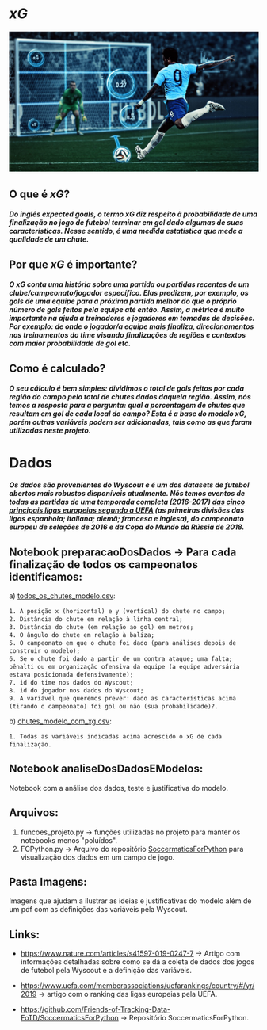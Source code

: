 # **_xG_**

![GitHub Logo](https://github.com/Fabiano23/xG/blob/main/Imagens/Xg.jpg)

## **O que é _xG_?**

##### Do inglês _expected goals_, o termo _xG_ diz respeito à probabilidade de uma finalização no jogo de futebol terminar em gol dado algumas de suas características. Nesse sentido, é uma medida estatística que mede a qualidade de um chute.

## **Por que _xG_ é importante?**

##### O _xG_ conta uma história sobre uma partida ou partidas recentes de um clube/campeonato/jogador específico. Elas predizem, por exemplo, os gols de uma equipe para a próxima partida melhor do que o próprio número de gols feitos pela equipe até então. Assim, a métrica é muito importante na ajuda a treinadores e jogadores em tomadas de decisões. Por exemplo: de onde o jogador/a equipe mais finaliza, direcionamentos nos treinamentos do time visando finalizações de regiões e contextos com maior probabilidade de gol etc.

## **Como é calculado?**

##### O seu cálculo é bem simples: dividimos o total de gols feitos por cada região do campo pelo total de chutes dados daquela região. Assim, nós temos a resposta para a pergunta: qual a porcentagem de chutes que resultam em gol de cada local do campo? Esta é a base do modelo xG, porém outras variáveis podem ser adicionadas, tais como as que foram utilizadas neste projeto.

# **Dados**

##### Os dados são provenientes do Wyscout e é um dos datasets de futebol abertos mais robustos disponíveis atualmente. Nós temos eventos de todas as partidas de uma temporada completa (2016-2017) [das cinco principais ligas europeias segundo a UEFA]("https://www.uefa.com/memberassociations/uefarankings/country/#/yr/2019") (as primeiras divisões das ligas espanhola; italiana; alemã; francesa e inglesa), do campeonato europeu de seleções de 2016 e da Copa do Mundo da Rússia de 2018.

## Notebook preparacaoDosDados -> Para cada finalização de todos os campeonatos identificamos:

  a) [todos_os_chutes_modelo.csv]("https://raw.githubusercontent.com/Fabiano23/xG/main/todos_os_chutes_modelo.csv"):
    
    1. A posição x (horizontal) e y (vertical) do chute no campo;
    2. Distância do chute em relação à linha central;
    3. Distância do chute (em relação ao gol) em metros;
    4. O ângulo do chute em relação à baliza;
    5. O campeonato em que o chute foi dado (para análises depois de construir o modelo);
    6. Se o chute foi dado a partir de um contra ataque; uma falta; pênalti ou em organização ofensiva da equipe (a equipe adversária estava posicionada defensivamente);
    7. id do time nos dados do Wyscout;
    8. id do jogador nos dados do Wyscout;
    9. A variável que queremos prever: dado as características acima (tirando o campeonato) foi gol ou não (sua probabilidade)?.
  
  b) [chutes_modelo_com_xg.csv]("https://raw.githubusercontent.com/Fabiano23/xG/main/chutes_modelo_com_xg.csv"):
    
    1. Todas as variáveis indicadas acima acrescido o xG de cada finalização.

## Notebook analiseDosDadosEModelos:

  Notebook com a análise dos dados, teste e justificativa do modelo.
  
## Arquivos:

  1. funcoes_projeto.py -> funções utilizadas no projeto para manter os notebooks menos "poluídos".
  2. FCPython.py -> Arquivo do repositório [SoccermaticsForPython]("https://github.com/Friends-of-Tracking-Data-FoTD/SoccermaticsForPython") para visualização dos dados em um campo de jogo.
  
## Pasta Imagens:
  Imagens que ajudam a ilustrar as ideias e justificativas do modelo além de um pdf com as definições das variáveis pela Wyscout.
  
## Links:

- https://www.nature.com/articles/s41597-019-0247-7 -> Artigo com informações detalhadas sobre como se dá a coleta de dados dos jogos de futebol pela Wyscout e a definição das variáveis.

- https://www.uefa.com/memberassociations/uefarankings/country/#/yr/2019 -> artigo com o ranking das ligas europeias pela UEFA.

- https://github.com/Friends-of-Tracking-Data-FoTD/SoccermaticsForPython -> Repositório SoccermaticsForPython.
 
